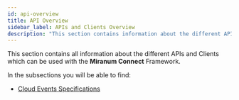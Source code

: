 ```yaml
---
id: api-overview
title: API Overview
sidebar_label: APIs and Clients Overview
description: "This section contains information about the different APIs and Clients to use with Miranum."
---
```


This section contains all information about the different APIs and Clients which can be used with the **Miranum Connect**
Framework. 

In the subsections you will be able to find: 
* [Cloud Events Specifications](./cloud-events/cloud-events-overview.md)